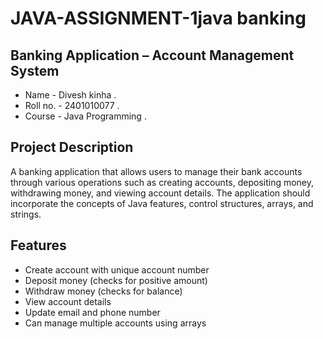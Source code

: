 # JAVA-ASSIGNMENT-1java banking 
## Banking Application – Account Management System
- Name - Divesh kinha .
- Roll no. - 2401010077 .
- Course - Java Programming .
## Project Description
A banking application that allows users to manage their bank accounts through various operations such as creating accounts, depositing money, withdrawing money, and viewing account details. The application should incorporate the concepts of Java features, control structures, arrays, and strings.
## Features
- Create account with unique account number
- Deposit money (checks for positive amount)
- Withdraw money (checks for balance)
- View account details
- Update email and phone number
- Can manage multiple accounts using arrays
